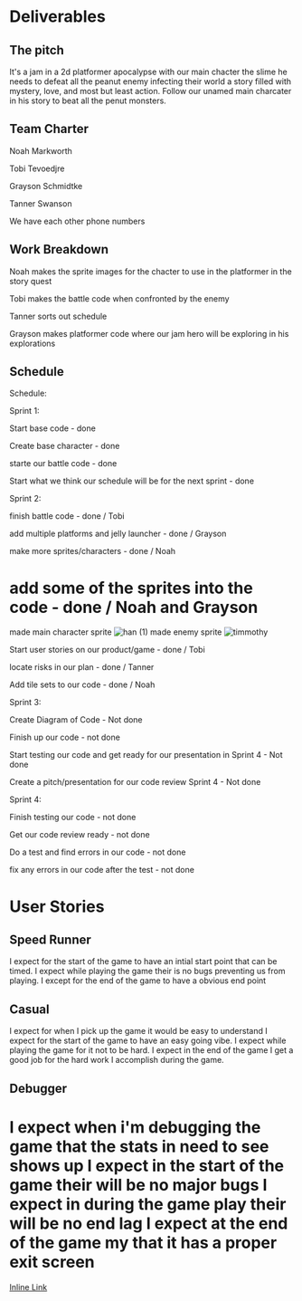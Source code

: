 # Deliverables
## The pitch
It's a jam in a 2d platformer apocalypse with our main chacter the slime he needs to defeat all the peanut enemy infecting their world a story filled with mystery, love, and most but least action. Follow our unamed main charcater in his story to beat all the penut monsters. 

## Team Charter
Noah Markworth

Tobi Tevoedjre

Grayson Schmidtke

Tanner Swanson

We have each other phone numbers

## Work Breakdown
Noah makes the sprite images for the chacter to use in the platformer in the story quest

Tobi makes the battle code when confronted by the enemy 

Tanner sorts out schedule 

Grayson makes platformer code where our jam hero will be exploring in his explorations

## Schedule
Schedule:

Sprint 1:

Start base code - done

Create base character - done

starte our battle code - done

Start what we think our schedule will be for the next sprint - done

Sprint 2:

finish battle code - done / Tobi

add multiple platforms and jelly launcher - done / Grayson

make more sprites/characters - done / Noah

add some of the sprites into the code - done / Noah and Grayson
=======

made main character sprite
![han (1)](https://user-images.githubusercontent.com/122053077/215345959-4c911b0f-39a4-4c03-851c-b3fc6a46bba6.png)
made enemy sprite
![timmothy](https://user-images.githubusercontent.com/122053077/215346674-012e4fae-9efd-4397-a868-0f4ca3906529.png)

Start user stories on our product/game - done / Tobi

locate risks in our plan - done / Tanner

Add tile sets to our code - done / Noah

Sprint 3:

Create Diagram of Code - Not done

Finish up our code - not done

Start testing our code and get ready for our presentation in Sprint 4 - Not done

Create a pitch/presentation for our code review Sprint 4 - Not done

Sprint 4:

Finish testing our code - not done

Get our code review ready - not done

Do a test and find errors in our code - not done

fix any errors in our code after the test - not done

# User Stories

## Speed Runner
I expect for the start of the game to have an intial start point that can be timed.
I expect while playing the game their is no bugs preventing us from playing.
I except for the end of the game to have a obvious end point

## Casual
I expect for when I pick up the game it would be easy to understand
I expect for the start of the game to have an easy going vibe. 
I expect while playing the game for it not to be hard. 
I expect in the end of the game I get a good job for the hard work I accomplish during the game. 

## Debugger
I expect when i'm debugging the game that the stats in need to see shows up 
I expect in the start of the game their will be no major bugs
I expect in during the game play their will be no end lag
I expect at the end of the game my that it has a proper exit screen
=======
[Inline Link](https://lucid.app/lucidchart/95656072-dc2e-44dd-800b-6fb2fa70e74c/edit?viewport_loc=31%2C-65%2C1379%2C1513%2C0_0&invitationId=inv_9d513ebe-b1a5-4257-9d4b-bb3141e820e6)


